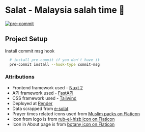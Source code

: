 # Salat - Malaysia salah time 🕌

[![pre-commit](https://img.shields.io/badge/pre--commit-enabled-brightgreen?logo=pre-commit)](https://github.com/pre-commit/pre-commit)

## Project Setup

Install commit msg hook

```bash
  # install pre-commit if you don't have it
  pre-commit install --hook-type commit-msg
```

### Attributions

- Frontend framework used - [Nuxt 2](https://nuxtjs.org/)
- API framework used - [FastAPI](https://fastapi.tiangolo.com/)
- CSS framework used - [Tailwind](https://tailwindcss.com/)
- Deployed at [Render](https://render.com/)
- Data scrapped from [e-solat](https://www.e-solat.gov.my/)
- Prayer times related icons used from [Muslim packs on Flaticon](https://www.flaticon.com/packs/muslim)
- Icon from logo is from [rub-el-hizb icon on Flaticon](https://www.flaticon.com/free-icon/rub-el-hizb_10134498)
- Icon in About page is from [botany icon on Flaticon](https://www.flaticon.com/free-icon/botany_7690487)